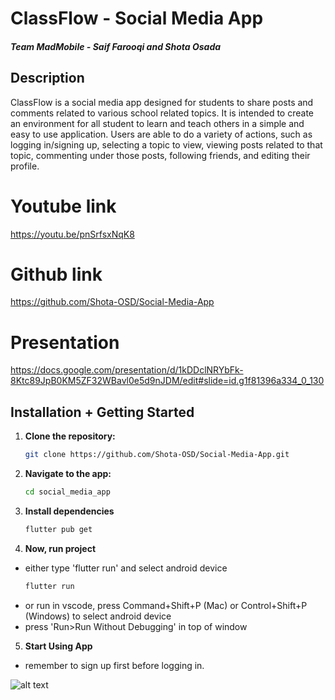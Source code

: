# ClassFlow - Social Media App
##### Team MadMobile - Saif Farooqi and Shota Osada

## Description

ClassFlow is a social media app designed for students to share posts and comments related to various school related topics. It is intended to create an environment for all student to learn and teach others in a simple and easy to use application.
Users are able to do a variety of actions, such as logging in/signing up, selecting a topic to view, viewing posts related to that topic, commenting under those posts, following friends, and editing their profile.




# Youtube link
https://youtu.be/pnSrfsxNqK8

# Github link
https://github.com/Shota-OSD/Social-Media-App

# Presentation
https://docs.google.com/presentation/d/1kDDclNRYbFk-8Ktc89JpB0KM5ZF32WBavl0e5d9nJDM/edit#slide=id.g1f81396a334_0_130

## Installation + Getting Started


1. **Clone the repository:**

   ```bash
   git clone https://github.com/Shota-OSD/Social-Media-App.git

2. **Navigate to the app:**

    ```bash
    cd social_media_app

3. **Install dependencies**

    ```bash
    flutter pub get

4. **Now, run project**
- either type 'flutter run' and select android device 
    ```bash
    flutter run
- or run in vscode, press Command+Shift+P (Mac)
or Control+Shift+P (Windows) to select android device
- press 'Run>Run Without Debugging' in top of window

5. **Start Using App**
- remember to sign up first before logging in.


![alt text](assets/images/plane.jpg)